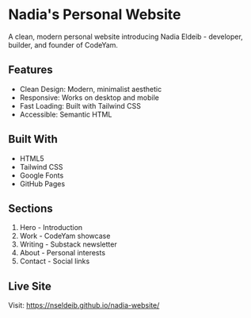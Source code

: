 # Nadia's Personal Website

A clean, modern personal website introducing Nadia Eldeib - developer, builder, and founder of CodeYam.

## Features

- Clean Design: Modern, minimalist aesthetic
- Responsive: Works on desktop and mobile
- Fast Loading: Built with Tailwind CSS
- Accessible: Semantic HTML

## Built With

- HTML5
- Tailwind CSS
- Google Fonts
- GitHub Pages

## Sections

1. Hero - Introduction
2. Work - CodeYam showcase
3. Writing - Substack newsletter
4. About - Personal interests
5. Contact - Social links

## Live Site

Visit: https://nseldeib.github.io/nadia-website/